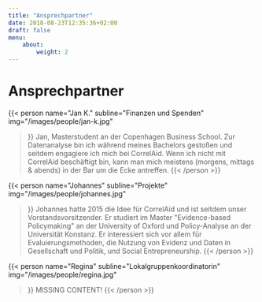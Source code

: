 ```yaml
---
title: "Ansprechpartner"
date: 2018-08-23T12:35:36+02:00
draft: false
menu: 
    about:
        weight: 2
---
```


# Ansprechpartner


{{< person 
    name="Jan K."
    subline="Finanzen und Spenden"
    img="/images/people/jan-k.jpg"
>}}
Jan, Masterstudent an der Copenhagen Business School. Zur Datenanalyse bin ich während meines Bachelors gestoßen und seitdem engagiere ich mich bei CorrelAid. Wenn ich nicht mit CorrelAid beschäftigt bin, kann man mich meistens (morgens, mittags & abends) in der Bar um die Ecke antreffen.
{{< /person >}}

{{< person 
    name="Johannes"
    subline="Projekte"
    img="/images/people/johannes.jpg"
>}}
Johannes hatte 2015 die Idee für CorrelAid und ist seitdem unser Vorstandsvorsitzender. Er studiert im Master "Evidence-based Policymaking" an der University of Oxford und Policy-Analyse an der Universität Konstanz. Er interessiert sich vor allem für Evaluierungsmethoden, die Nutzung von Evidenz und Daten in Gesellschaft und Politik, und Social Entrepreneurship.
{{< /person >}}


{{< person 
    name="Regina"
    subline="Lokalgruppenkoordinatorin"
    img="/images/people/regina.jpg"
>}}
    MISSING CONTENT!
{{< /person >}}

